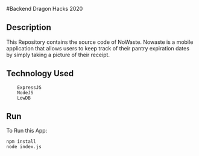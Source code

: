 #Backend Dragon Hacks 2020
## Description
This Repository contains the source code of NoWaste. Nowaste is a mobile application that allows users to keep track of their pantry expiration dates by simply taking a picture of their receipt.
## Technology Used
``` TesseractJS
    ExpressJS
    NodeJS
    LowDB
```
## Run
To Run this App:
```
npm install
node index.js
```
